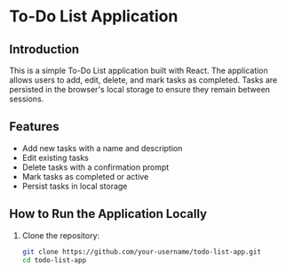 # To-Do List Application

## Introduction
This is a simple To-Do List application built with React. The application allows users to add, edit, delete, and mark tasks as completed. Tasks are persisted in the browser's local storage to ensure they remain between sessions.

## Features
- Add new tasks with a name and description
- Edit existing tasks
- Delete tasks with a confirmation prompt
- Mark tasks as completed or active
- Persist tasks in local storage

## How to Run the Application Locally
1. Clone the repository:
   ```bash
   git clone https://github.com/your-username/todo-list-app.git
   cd todo-list-app
